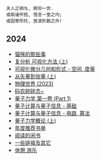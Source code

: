 
```
夫人之相与, 俯仰一世.
或取诸怀抱, 悟言一室之内;
或因寄所托, 放浪形骸之外!
```

## 2024

- [猫咪的那些事](2024/cat.md)
- [复分析 可视化方法 (上)](2024/math-complex-analysis-1.md)
- [可视化微分几何和形式 - 空间, 度量](2024/math-differential-geometry-1.md)
- [从矢量到张量 (上)](2024/math-vector-to-tensor-1.md)
- [物理世界 (2023)](2024/physics-introduction.md)
- [码农碎碎念~](2024/programming.md)
- [量子力学 第一卷 (Part 1)](2024/quantum-1-1.md)
- [量子计算与量子信息 - 基础](2024/quantum-computation-1.md)
- [量子计算与量子信息 - 电路, 算法](2024/quantum-computation-2.md)
- [量子力学概论 (上)](2024/quantum-introduction-1.md)
- [年度推荐书单](2024/reading-recommended.md)
- [阅读的闲书](2024/reading.md)
- [一些链接及其它](2024/references.md)
- [休憩 游乐](2024/rest.md)
